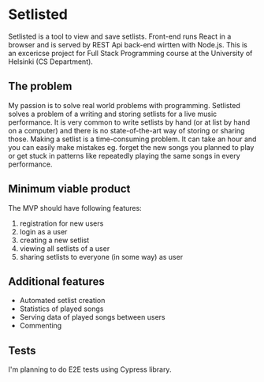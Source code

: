 # Setlisted

Setlisted is a tool to view and save setlists. Front-end runs React in a browser and is served by REST Api back-end wirtten with Node.js. This is an excericse project for Full Stack Programming course at the University of Helsinki (CS Department). 

## The problem 

My passion is to solve real world problems with programming. Setlisted solves a problem of a writing and storing setlists for a live music performance. It is very common to write setlists by hand (or at list by hand on a computer) and there is no state-of-the-art way of storing or sharing those. Making a setlist is a time-consuming problem. It can take an hour and you can easily make mistakes eg. forget the new songs you planned to play or get stuck in patterns like repeatedly playing the same songs in every performance. 

## Minimum viable product

The MVP should have following features: 



1. registration for new users
2. login as a user
3. creating a new setlist
4. viewing all setlists of a user
5. sharing setlists to everyone (in some way) as user

## Additional features

* Automated setlist creation
* Statistics of played songs
* Serving data of played songs between users
* Commenting 

## Tests 

I'm planning to do E2E tests using Cypress library. 
